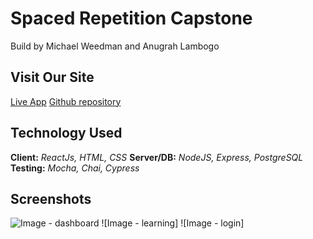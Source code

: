 # Spaced Repetition Capstone
Build by Michael Weedman and Anugrah Lambogo

## Visit Our Site
[Live App](https://spaced-rep-phi.now.sh/ "Spaced repetition")
[Github repository](https://github.com/thinkful-ei-iguana/michael-anugrah-spaced-repetition-server "Spaced repetition server")

## Technology Used

**Client:** *ReactJs, HTML, CSS*
**Server/DB:** *NodeJS, Express, PostgreSQL*
**Testing:** *Mocha, Chai, Cypress*

## Screenshots

![Image - dashboard](https://github.com/thinkful-ei-iguana/michael-anugrah-spaced-repetition-client/blob/master/screenshots/Dashboard.PNG?raw=true "dashboard")
![Image - learning]
![Image - login]